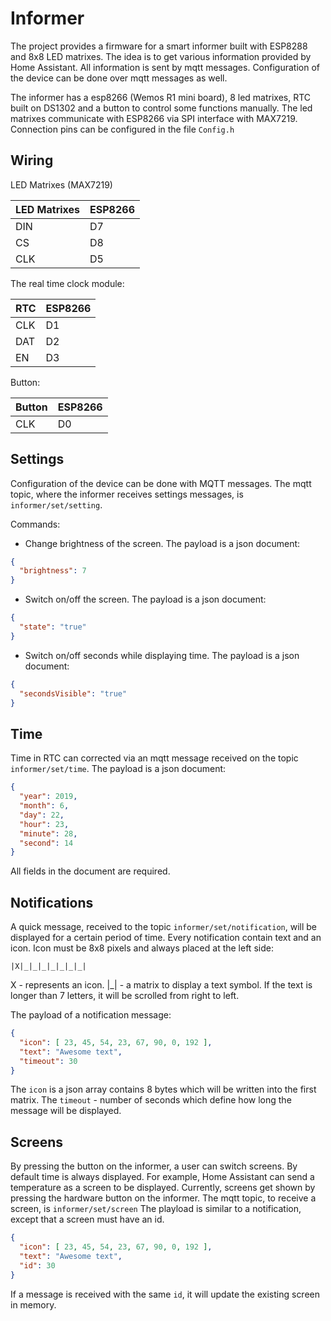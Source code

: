 # Informer

 The project provides a firmware for a smart informer built with ESP8288 and 8x8 LED matrixes.
The idea is to get various information provided by Home Assistant. All information is sent by mqtt messages. Configuration of the device can be done over mqtt messages as well.

The informer has a esp8266 (Wemos R1 mini board), 8 led matrixes, RTC built on DS1302 and a button to control some functions manually.
The led matrixes communicate with ESP8266 via SPI interface with MAX7219. Connection pins can be configured in the file `Config.h`


## Wiring

LED Matrixes (MAX7219)

| LED Matrixes |ESP8266|
|-----|-----|
| DIN | D7  |
| CS  | D8  |
| CLK | D5  |


The real time clock module:

| RTC |ESP8266|
|-----|-----|
| CLK |  D1 |
| DAT |  D2 |
| EN  |  D3 |

Button:

| Button |ESP8266|
|-----|-----|
| CLK |  D0 |


## Settings

 Configuration of the device can be done with MQTT messages.
The mqtt topic, where the informer receives settings messages, is `informer/set/setting`.

 Commands:
* Change brightness of the screen. The payload is a json document:

```json
{
  "brightness": 7
}
```

* Switch on/off the screen. The payload is a json document:

```json
{
  "state": "true"
}
```

* Switch on/off seconds while displaying time. The payload is a json document:

```json
{
  "secondsVisible": "true"
}
```

## Time

 Time in RTC can corrected via an mqtt message received on the topic `informer/set/time`. The payload is a json document:
 ```json
 {
   "year": 2019,
   "month": 6,
   "day": 22,
   "hour": 23,
   "minute": 28,
   "second": 14
 }
 ```
 All fields in the document are required.


 ## Notifications

 A quick message, received to the topic `informer/set/notification`, will be displayed for a certain period of time. Every notification contain text and an icon. Icon must be 8x8 pixels and always placed at the left side:

 ```
 |X|_|_|_|_|_|_|_|
 ```

 X - represents an icon.
|_| - a matrix to display a text symbol. If the text is longer than 7 letters, it will be scrolled from right to left.

The payload of a notification message:
```json
{
  "icon": [ 23, 45, 54, 23, 67, 90, 0, 192 ],
  "text": "Awesome text",
  "timeout": 30
}
```

The `icon` is a json array contains 8 bytes which will be written into the first matrix. The `timeout` - number of seconds which define how long the message will be displayed.


## Screens
By pressing the button on the informer, a user can switch screens. By default time is always displayed. For example, Home Assistant can send a temperature as a screen to be displayed. Currently, screens get shown by pressing the hardware button on the informer. The mqtt topic, to receive a screen, is `informer/set/screen` The playload is similar to a notification, except that a screen must have an id.

```json
{
  "icon": [ 23, 45, 54, 23, 67, 90, 0, 192 ],
  "text": "Awesome text",
  "id": 30
}
```

If a message is received with the same `id`, it will update the existing screen in memory.
